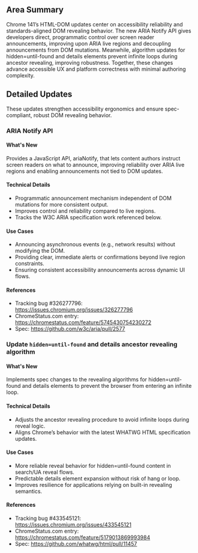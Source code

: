 ## Area Summary

Chrome 141’s HTML-DOM updates center on accessibility reliability and standards-aligned DOM revealing behavior. The new ARIA Notify API gives developers direct, programmatic control over screen reader announcements, improving upon ARIA live regions and decoupling announcements from DOM mutations. Meanwhile, algorithm updates for hidden=until-found and details elements prevent infinite loops during ancestor revealing, improving robustness. Together, these changes advance accessible UX and platform correctness with minimal authoring complexity.

## Detailed Updates

These updates strengthen accessibility ergonomics and ensure spec-compliant, robust DOM revealing behavior.

### ARIA Notify API

#### What's New
Provides a JavaScript API, ariaNotify, that lets content authors instruct screen readers on what to announce, improving reliability over ARIA live regions and enabling announcements not tied to DOM updates.

#### Technical Details
- Programmatic announcement mechanism independent of DOM mutations for more consistent output.
- Improves control and reliability compared to live regions.
- Tracks the W3C ARIA specification work referenced below.

#### Use Cases
- Announcing asynchronous events (e.g., network results) without modifying the DOM.
- Providing clear, immediate alerts or confirmations beyond live region constraints.
- Ensuring consistent accessibility announcements across dynamic UI flows.

#### References
- Tracking bug #326277796: https://issues.chromium.org/issues/326277796
- ChromeStatus.com entry: https://chromestatus.com/feature/5745430754230272
- Spec: https://github.com/w3c/aria/pull/2577

### Update `hidden=until-found` and details ancestor revealing algorithm

#### What's New
Implements spec changes to the revealing algorithms for hidden=until-found and details elements to prevent the browser from entering an infinite loop.

#### Technical Details
- Adjusts the ancestor revealing procedure to avoid infinite loops during reveal logic.
- Aligns Chrome’s behavior with the latest WHATWG HTML specification updates.

#### Use Cases
- More reliable reveal behavior for hidden=until-found content in search/UA reveal flows.
- Predictable details element expansion without risk of hang or loop.
- Improves resilience for applications relying on built-in revealing semantics.

#### References
- Tracking bug #433545121: https://issues.chromium.org/issues/433545121
- ChromeStatus.com entry: https://chromestatus.com/feature/5179013869993984
- Spec: https://github.com/whatwg/html/pull/11457